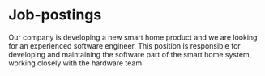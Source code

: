 # Job-postings
Our company is developing a new smart home product and we are looking for an experienced software engineer. This position is responsible for developing and maintaining the software part of the smart home system, working closely with the hardware team.
